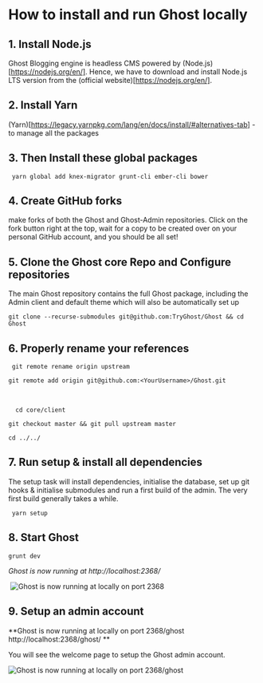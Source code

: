 #  **How to install and run Ghost locally**

## 1. **Install Node.js**

 Ghost Blogging engine is headless CMS powered by (Node.js)[https://nodejs.org/en/]. Hence, we have to download and install Node.js LTS version from the (official website)[https://nodejs.org/en/].

## 2. Install Yarn

 (Yarn)[https://legacy.yarnpkg.com/lang/en/docs/install/#alternatives-tab] - to manage all the packages

## 3. Then Install these global packages

```
 yarn global add knex-migrator grunt-cli ember-cli bower
```

## 4.  Create GitHub forks

 make forks of both the Ghost and Ghost-Admin repositories. Click on the fork button right at the top, wait for a copy to be created over on your personal GitHub account, and you should be all set!

## 5. **Clone the Ghost core Repo and Configure repositories**

   The main Ghost repository contains the full Ghost package, including the Admin client and default theme which will also be automatically set up

```
git clone --recurse-submodules git@github.com:TryGhost/Ghost && cd Ghost
```

## 6.  **Properly rename your references**

<!--  Rename origin to upstream-->

```
 git remote rename origin upstream
```

<!-- Add your fork as an origin, editing in <YourUsername>  -->

```
git remote add origin git@github.com:<YourUsername>/Ghost.git

```

​	 <!-- Switch to Ghost-Admin dir --> 

```
  cd core/client
```

 <!-- Quick check that everything is on latest -->

```
git checkout master && git pull upstream master
```

<!-- Then return to Ghost root directory --> 

```
cd ../../
```

## 7.  **Run setup & install all dependencies**

The setup task will install dependencies, initialise the database, set up git hooks & initialise submodules and run a first build of the admin. The very first build generally takes a while.

<!--Only ever run this once-->

```
 yarn setup
```

## 8. Start Ghost 

<!--Run Ghost in development mode  -->

```
grunt dev
```

 *Ghost is now running at http://localhost:2368/*

​          ![Ghost is now running at locally on port 2368](https://res.cloudinary.com/nextwebb-devs/image/upload/v1579910273/Screenshot_from_2020-01-25_00-57-19.png)

## 9. **Setup an admin account**

   **Ghost is now running at locally on port 2368/ghost http://localhost:2368/ghost/ **

 You will see the welcome page to setup the Ghost admin account.

![Ghost is now running at locally on port 2368/ghost](https://res.cloudinary.com/nextwebb-devs/image/upload/v1579910322/Screenshot_from_2020-01-25_00-56-39.png)